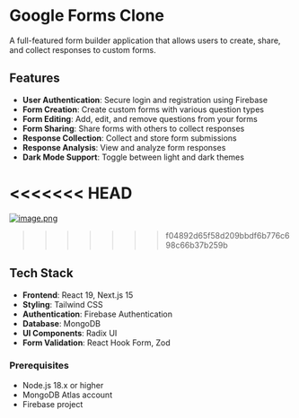 # Google Forms Clone

A full-featured form builder application that allows users to create, share, and collect responses to custom forms.

## Features

- **User Authentication**: Secure login and registration using Firebase
- **Form Creation**: Create custom forms with various question types
- **Form Editing**: Add, edit, and remove questions from your forms
- **Form Sharing**: Share forms with others to collect responses
- **Response Collection**: Collect and store form submissions
- **Response Analysis**: View and analyze form responses
- **Dark Mode Support**: Toggle between light and dark themes

<<<<<<< HEAD
=======
[![image.png](https://i.postimg.cc/DZLtDGLd/image.png)](https://postimg.cc/cg19trDr)
>>>>>>> f04892d65f58d209bbdf6b776c698c66b37b259b
## Tech Stack

- **Frontend**: React 19, Next.js 15
- **Styling**: Tailwind CSS
- **Authentication**: Firebase Authentication
- **Database**: MongoDB
- **UI Components**: Radix UI
- **Form Validation**: React Hook Form, Zod

### Prerequisites

- Node.js 18.x or higher
- MongoDB Atlas account
- Firebase project

